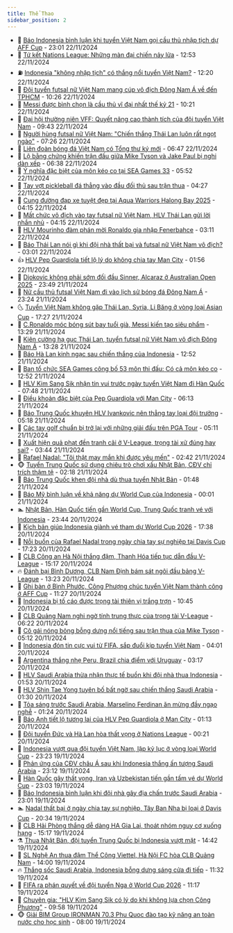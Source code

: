 ```yaml
---
title: Thể Thao
sidebar_position: 2
---
```


<!-- dantri-the-thao:START -->
- 🎡 [Báo Indonesia bình luận khi tuyển Việt Nam gọi cầu thủ nhập tịch dự AFF Cup](https://dantri.com.vn/the-thao/bao-indonesia-binh-luan-khi-tuyen-viet-nam-goi-cau-thu-nhap-tich-du-aff-cup-20241122235655263.htm) - 23:01 22/11/2024
- 💯 [Tứ kết Nations League: Những màn đại chiến nảy lửa](https://dantri.com.vn/the-thao/tu-ket-nations-league-nhung-man-dai-chien-nay-lua-20241122195200766.htm) - 12:53 22/11/2024
- ⛽️ [Indonesia &quot;không nhập tịch&quot; có thắng nổi tuyển Việt Nam?](https://dantri.com.vn/the-thao/indonesia-khong-nhap-tich-co-thang-noi-tuyen-viet-nam-20241122190429914.htm) - 12:20 22/11/2024
- 💃 [Đội tuyển futsal nữ Việt Nam mang cúp vô địch Đông Nam Á về đến TPHCM](https://dantri.com.vn/the-thao/doi-tuyen-futsal-nu-viet-nam-mang-cup-vo-dich-dong-nam-a-ve-den-tphcm-20241122164140461.htm) - 10:26 22/11/2024
- 🌈 [Messi được bình chọn là cầu thủ vĩ đại nhất thế kỷ 21](https://dantri.com.vn/the-thao/messi-duoc-binh-chon-la-cau-thu-vi-dai-nhat-the-ky-21-20241122153253195.htm) - 10:21 22/11/2024
- 🦅 [Đại hội thường niên VFF: Quyết nâng cao thành tích của đội tuyển Việt Nam](https://dantri.com.vn/the-thao/dai-hoi-thuong-nien-vff-quyet-nang-cao-thanh-tich-cua-doi-tuyen-viet-nam-20241122160034585.htm) - 09:43 22/11/2024
- 🌝 [Người hùng futsal nữ Việt Nam: &quot;Chiến thắng Thái Lan luôn rất ngọt ngào&quot;](https://dantri.com.vn/the-thao/nguoi-hung-futsal-nu-viet-nam-chien-thang-thai-lan-luon-rat-ngot-ngao-20241122134654024.htm) - 07:26 22/11/2024
- 🚀 [Liên đoàn bóng đá Việt Nam có Tổng thư ký mới](https://dantri.com.vn/the-thao/lien-doan-bong-da-viet-nam-co-tong-thu-ky-moi-20241122090859914.htm) - 06:47 22/11/2024
- 🎉 [Lộ bằng chứng khiến trận đấu giữa Mike Tyson và Jake Paul bị nghi dàn xếp](https://dantri.com.vn/the-thao/lo-bang-chung-khien-tran-dau-giua-mike-tyson-va-jake-paul-bi-nghi-dan-xep-20241122133815229.htm) - 06:38 22/11/2024
- 📝 [Ý nghĩa đặc biệt của môn kéo co tại SEA Games 33](https://dantri.com.vn/the-thao/y-nghia-dac-biet-cua-mon-keo-co-tai-sea-games-33-20241122124014903.htm) - 05:52 22/11/2024
- 🦄 [Tay vợt pickleball đá thẳng vào đầu đối thủ sau trận thua](https://dantri.com.vn/the-thao/tay-vot-pickleball-da-thang-vao-dau-doi-thu-sau-tran-thua-20241122112731047.htm) - 04:27 22/11/2024
- 🎉 [Cung đường đạp xe tuyệt đẹp tại Aqua Warriors Halong Bay 2025](https://dantri.com.vn/the-thao/cung-duong-dap-xe-tuyet-dep-tai-aqua-warriors-halong-bay-2025-20241122110352207.htm) - 04:15 22/11/2024
- 💼 [Mất chức vô địch vào tay futsal nữ Việt Nam, HLV Thái Lan gửi lời nhắn nhủ](https://dantri.com.vn/the-thao/mat-chuc-vo-dich-vao-tay-futsal-nu-viet-nam-hlv-thai-lan-gui-loi-nhan-nhu-20241122111437258.htm) - 04:15 22/11/2024
- 🤡 [HLV Mourinho đàm phán mời Ronaldo gia nhập Fenerbahce](https://dantri.com.vn/the-thao/hlv-mourinho-dam-phan-moi-ronaldo-gia-nhap-fenerbahce-20241122095110725.htm) - 03:11 22/11/2024
- 🦆 [Báo Thái Lan nói gì khi đội nhà thất bại và futsal nữ Việt Nam vô địch?](https://dantri.com.vn/the-thao/bao-thai-lan-noi-gi-khi-doi-nha-that-bai-va-futsal-nu-viet-nam-vo-dich-20241122100120310.htm) - 03:01 22/11/2024
- 👍 [HLV Pep Guardiola tiết lộ lý do không chia tay Man City](https://dantri.com.vn/the-thao/hlv-pep-guardiola-tiet-lo-ly-do-khong-chia-tay-man-city-20241122080217942.htm) - 01:56 22/11/2024
- 💼 [Djokovic không phải sớm đối đầu Sinner, Alcaraz ở Australian Open 2025](https://dantri.com.vn/the-thao/djokovic-khong-phai-som-doi-dau-sinner-alcaraz-o-australian-open-2025-20241122064410253.htm) - 23:49 21/11/2024
- 🦒 [Nữ cầu thủ futsal Việt Nam đi vào lịch sử bóng đá Đông Nam Á](https://dantri.com.vn/the-thao/nu-cau-thu-futsal-viet-nam-di-vao-lich-su-bong-da-dong-nam-a-20241121223547391.htm) - 23:24 21/11/2024
- 🌜 [Tuyển Việt Nam không gặp Thái Lan, Syria, Li Băng ở vòng loại Asian Cup](https://dantri.com.vn/the-thao/tuyen-viet-nam-khong-gap-thai-lan-syria-li-bang-o-vong-loai-asian-cup-20241121203446698.htm) - 17:27 21/11/2024
- 🦆 [C.Ronaldo móc bóng sút bay tuổi già, Messi kiến tạo siêu phẩm](https://dantri.com.vn/the-thao/cronaldo-moc-bong-sut-bay-tuoi-gia-messi-kien-tao-sieu-pham-20241121182515081.htm) - 13:29 21/11/2024
- 💪 [Kiên cường hạ gục Thái Lan, tuyển futsal nữ Việt Nam vô địch Đông Nam Á](https://dantri.com.vn/the-thao/kien-cuong-ha-guc-thai-lan-tuyen-futsal-nu-viet-nam-vo-dich-dong-nam-a-20241121202846398.htm) - 13:28 21/11/2024
- 🧠 [Báo Hà Lan kinh ngạc sau chiến thắng của Indonesia](https://dantri.com.vn/the-thao/bao-ha-lan-kinh-ngac-sau-chien-thang-cua-indonesia-20241121192809292.htm) - 12:52 21/11/2024
- 🦄 [Ban tổ chức SEA Games công bố 53 môn thi đấu: Có cả môn kéo co](https://dantri.com.vn/the-thao/ban-to-chuc-sea-games-cong-bo-53-mon-thi-dau-co-ca-mon-keo-co-20241121195153208.htm) - 12:52 21/11/2024
- 🥸 [HLV Kim Sang Sik nhận tin vui trước ngày tuyển Việt Nam đi Hàn Quốc](https://dantri.com.vn/the-thao/hlv-kim-sang-sik-nhan-tin-vui-truoc-ngay-tuyen-viet-nam-di-han-quoc-20241121144803433.htm) - 07:48 21/11/2024
- 🤠 [Điều khoản đặc biệt của Pep Guardiola với Man City](https://dantri.com.vn/the-thao/dieu-khoan-dac-biet-cua-pep-guardiola-voi-man-city-20241121131352981.htm) - 06:13 21/11/2024
- 👺 [Báo Trung Quốc khuyên HLV Ivankovic nên thẳng tay loại đội trưởng](https://dantri.com.vn/the-thao/bao-trung-quoc-khuyen-hlv-ivankovic-nen-thang-tay-loai-doi-truong-20241121091802383.htm) - 05:18 21/11/2024
- 📝 [Các tay golf chuẩn bị trở lại với những giải đấu trên PGA Tour](https://dantri.com.vn/the-thao/cac-tay-golf-chuan-bi-tro-lai-voi-nhung-giai-dau-tren-pga-tour-20241121140956546.htm) - 05:11 21/11/2024
- 🦆 [Xuất hiện quả phạt đền tranh cãi ở V-League, trọng tài xử đúng hay sai?](https://dantri.com.vn/the-thao/xuat-hien-qua-phat-den-tranh-cai-o-v-league-trong-tai-xu-dung-hay-sai-20241121104348416.htm) - 03:44 21/11/2024
- 🥳 [Rafael Nadal: &quot;Tôi thật may mắn khi được yêu mến&quot;](https://dantri.com.vn/the-thao/rafael-nadal-toi-that-may-man-khi-duoc-yeu-men-20241121093445816.htm) - 02:42 21/11/2024
- 🐵 [Tuyển Trung Quốc sử dụng chiêu trò chơi xấu Nhật Bản, CĐV chỉ trích thậm tệ](https://dantri.com.vn/the-thao/tuyen-trung-quoc-su-dung-chieu-tro-choi-xau-nhat-ban-cdv-chi-trich-tham-te-20241121091812198.htm) - 02:18 21/11/2024
- 🤩 [Báo Trung Quốc khen đội nhà dù thua tuyển Nhật Bản](https://dantri.com.vn/the-thao/bao-trung-quoc-khen-doi-nha-du-thua-tuyen-nhat-ban-20241121084759391.htm) - 01:48 21/11/2024
- 🤠 [Báo Mỹ bình luận về khả năng dự World Cup của Indonesia](https://dantri.com.vn/the-thao/bao-my-binh-luan-ve-kha-nang-du-world-cup-cua-indonesia-20241121003059545.htm) - 00:01 21/11/2024
- 🏊 [Nhật Bản, Hàn Quốc tiến gần World Cup, Trung Quốc tranh vé với Indonesia](https://dantri.com.vn/the-thao/nhat-ban-han-quoc-tien-gan-world-cup-trung-quoc-tranh-ve-voi-indonesia-20241121000047501.htm) - 23:44 20/11/2024
- 🗽 [Kịch bản giúp Indonesia giành vé tham dự World Cup 2026](https://dantri.com.vn/the-thao/kich-ban-giup-indonesia-gianh-ve-tham-du-world-cup-2026-20241120193814392.htm) - 17:38 20/11/2024
- 🚀 [Nỗi buồn của Rafael Nadal trong ngày chia tay sự nghiệp tại Davis Cup](https://dantri.com.vn/the-thao/noi-buon-cua-rafael-nadal-trong-ngay-chia-tay-su-nghiep-tai-davis-cup-20241119141517571.htm) - 17:23 20/11/2024
- 🎉 [CLB Công an Hà Nội thắng đậm, Thanh Hóa tiếp tục dẫn đầu V-League](https://dantri.com.vn/the-thao/clb-cong-an-ha-noi-thang-dam-thanh-hoa-tiep-tuc-dan-dau-v-league-20241120215130020.htm) - 15:17 20/11/2024
- 🔥 [Đánh bại Bình Dương, CLB Nam Định bám sát ngôi đầu bảng V-League](https://dantri.com.vn/the-thao/danh-bai-binh-duong-clb-nam-dinh-bam-sat-ngoi-dau-bang-v-league-20241120201046698.htm) - 13:23 20/11/2024
- 🎉 [Ghi bàn ở Bình Phước, Công Phượng chúc tuyển Việt Nam thành công ở AFF Cup](https://dantri.com.vn/the-thao/ghi-ban-o-binh-phuoc-cong-phuong-chuc-tuyen-viet-nam-thanh-cong-o-aff-cup-20241120182624735.htm) - 11:27 20/11/2024
- 🎡 [Indonesia bị tố cáo được trọng tài thiên vị trắng trợn](https://dantri.com.vn/the-thao/indonesia-bi-to-cao-duoc-trong-tai-thien-vi-trang-tron-20241120164459714.htm) - 10:45 20/11/2024
- 🐻 [CLB Quảng Nam nghi ngờ tính trung thực của trọng tài V-League](https://dantri.com.vn/the-thao/clb-quang-nam-nghi-ngo-tinh-trung-thuc-cua-trong-tai-v-league-20241120123352716.htm) - 06:22 20/11/2024
- 🌊 [Cô gái nóng bỏng bỗng dưng nổi tiếng sau trận thua của Mike Tyson](https://dantri.com.vn/the-thao/co-gai-nong-bong-bong-dung-noi-tieng-sau-tran-thua-cua-mike-tyson-20241120121120778.htm) - 05:12 20/11/2024
- 💃 [Indonesia đón tin cực vui từ FIFA, sắp đuổi kịp tuyển Việt Nam](https://dantri.com.vn/the-thao/indonesia-don-tin-cuc-vui-tu-fifa-sap-duoi-kip-tuyen-viet-nam-20241120103952750.htm) - 04:01 20/11/2024
- 🤔 [Argentina thắng nhẹ Peru, Brazil chia điểm với Uruguay](https://dantri.com.vn/the-thao/argentina-thang-nhe-peru-brazil-chia-diem-voi-uruguay-20241120101719836.htm) - 03:17 20/11/2024
- 🤭 [HLV Saudi Arabia thừa nhận thực tế buồn khi đội nhà thua Indonesia](https://dantri.com.vn/the-thao/hlv-saudi-arabia-thua-nhan-thuc-te-buon-khi-doi-nha-thua-indonesia-20241120083708164.htm) - 01:53 20/11/2024
- 👹 [HLV Shin Tae Yong tuyên bố bất ngờ sau chiến thắng Saudi Arabia](https://dantri.com.vn/the-thao/hlv-shin-tae-yong-tuyen-bo-bat-ngo-sau-chien-thang-saudi-arabia-20241120000215628.htm) - 01:30 20/11/2024
- 🗽 [Tỏa sáng trước Saudi Arabia, Marselino Ferdinan ăn mừng đầy ngạo nghễ](https://dantri.com.vn/the-thao/toa-sang-truoc-saudi-arabia-marselino-ferdinan-an-mung-day-ngao-nghe-20241120075858422.htm) - 01:24 20/11/2024
- 🥳 [Báo Anh tiết lộ tương lai của HLV Pep Guardiola ở Man City](https://dantri.com.vn/the-thao/bao-anh-tiet-lo-tuong-lai-cua-hlv-pep-guardiola-o-man-city-20241120073955900.htm) - 01:13 20/11/2024
- 💃 [Đội tuyển Đức và Hà Lan hòa thất vọng ở Nations League](https://dantri.com.vn/the-thao/doi-tuyen-duc-va-ha-lan-hoa-that-vong-o-nations-league-20241120064949699.htm) - 00:21 20/11/2024
- 🧰 [Indonesia vượt qua đội tuyển Việt Nam, lập kỷ lục ở vòng loại World Cup](https://dantri.com.vn/the-thao/indonesia-vuot-qua-doi-tuyen-viet-nam-lap-ky-luc-o-vong-loai-world-cup-20241119224813534.htm) - 23:23 19/11/2024
- 💪 [Phản ứng của CĐV châu Á sau khi Indonesia thắng ấn tượng Saudi Arabia](https://dantri.com.vn/the-thao/phan-ung-cua-cdv-chau-a-sau-khi-indonesia-thang-an-tuong-saudi-arabia-20241119233407693.htm) - 23:12 19/11/2024
- 🚀 [Hàn Quốc gây thất vọng, Iran và Uzbekistan tiến gần tấm vé dự World Cup](https://dantri.com.vn/the-thao/han-quoc-gay-that-vong-iran-va-uzbekistan-tien-gan-tam-ve-du-world-cup-20241119234507196.htm) - 23:03 19/11/2024
- 🤠 [Báo Indonesia bình luận khi đội nhà gây địa chấn trước Saudi Arabia](https://dantri.com.vn/the-thao/bao-indonesia-binh-luan-khi-doi-nha-gay-dia-chan-truoc-saudi-arabia-20241119233346039.htm) - 23:01 19/11/2024
- 🏊 [Nadal thất bại ở ngày chia tay sự nghiệp, Tây Ban Nha bị loại ở Davis Cup](https://dantri.com.vn/the-thao/nadal-that-bai-o-ngay-chia-tay-su-nghiep-tay-ban-nha-bi-loai-o-davis-cup-20241120033422464.htm) - 20:34 19/11/2024
- 🦄 [CLB Hải Phòng thắng dễ dàng HA Gia Lai, thoát nhóm nguy cơ xuống hạng](https://dantri.com.vn/the-thao/clb-hai-phong-thang-de-dang-ha-gia-lai-thoat-nhom-nguy-co-xuong-hang-20241119220956003.htm) - 15:17 19/11/2024
- ⚗️ [Thua Nhật Bản, đội tuyển Trung Quốc bị Indonesia vượt mặt](https://dantri.com.vn/the-thao/thua-nhat-ban-doi-tuyen-trung-quoc-bi-indonesia-vuot-mat-20241119213917224.htm) - 14:42 19/11/2024
- 🥷 [SL Nghệ An thua đậm Thể Công Viettel, Hà Nội FC hòa CLB Quảng Nam](https://dantri.com.vn/the-thao/sl-nghe-an-thua-dam-the-cong-viettel-ha-noi-fc-hoa-clb-quang-nam-20241119205443070.htm) - 14:00 19/11/2024
- 🔥 [Thắng sốc Saudi Arabia, Indonesia bỗng dưng sáng cửa đi tiếp](https://dantri.com.vn/the-thao/thang-soc-saudi-arabia-indonesia-bong-dung-sang-cua-di-tiep-20241119183156283.htm) - 11:32 19/11/2024
- 🦅 [FIFA ra phán quyết về đội tuyển Nga ở World Cup 2026](https://dantri.com.vn/the-thao/fifa-ra-phan-quyet-ve-doi-tuyen-nga-o-world-cup-2026-20241119181751580.htm) - 11:17 19/11/2024
- 🌝 [Chuyên gia: &quot;HLV Kim Sang Sik có lý do khi không lựa chọn Công Phượng&quot;](https://dantri.com.vn/the-thao/chuyen-gia-hlv-kim-sang-sik-co-ly-do-khi-khong-lua-chon-cong-phuong-20241119161139770.htm) - 09:58 19/11/2024
- 🐵 [Giải BIM Group IRONMAN 70.3 Phu Quoc đào tạo kỹ năng an toàn nước cho học sinh](https://dantri.com.vn/the-thao/giai-bim-group-ironman-703-phu-quoc-dao-tao-ky-nang-an-toan-nuoc-cho-hoc-sinh-20241119102708584.htm) - 08:00 19/11/2024<!-- dantri-the-thao:END -->
